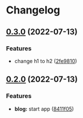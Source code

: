 # Changelog

## [0.3.0](https://github.com/julianomcl/monorepo-release-please/compare/blog-v0.2.0...blog-v0.3.0) (2022-07-13)


### Features

* change h1 to h2 ([2fe9810](https://github.com/julianomcl/monorepo-release-please/commit/2fe9810be31b3848d6bf18a6baf7727e5596fcba))

## [0.2.0](https://github.com/julianomcl/monorepo-release-please/compare/blog-v0.1.0...blog-v0.2.0) (2022-07-13)


### Features

* **blog:** start app ([8411f05](https://github.com/julianomcl/monorepo-release-please/commit/8411f05b06d5bffe071ebbb9550772d2d9c9830b))
